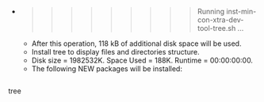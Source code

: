 * >>>>>>>>> Running inst-min-con-xtra-dev-tool-tree.sh ...
  * After this operation, 118 kB of additional disk space will be used.
  * Install tree to display files and directories structure.
  * Disk size = 1982532K. Space Used = 188K. Runtime = 00:00:00:00.
  * The following NEW packages will be installed:
  ```bash
tree
  ```
